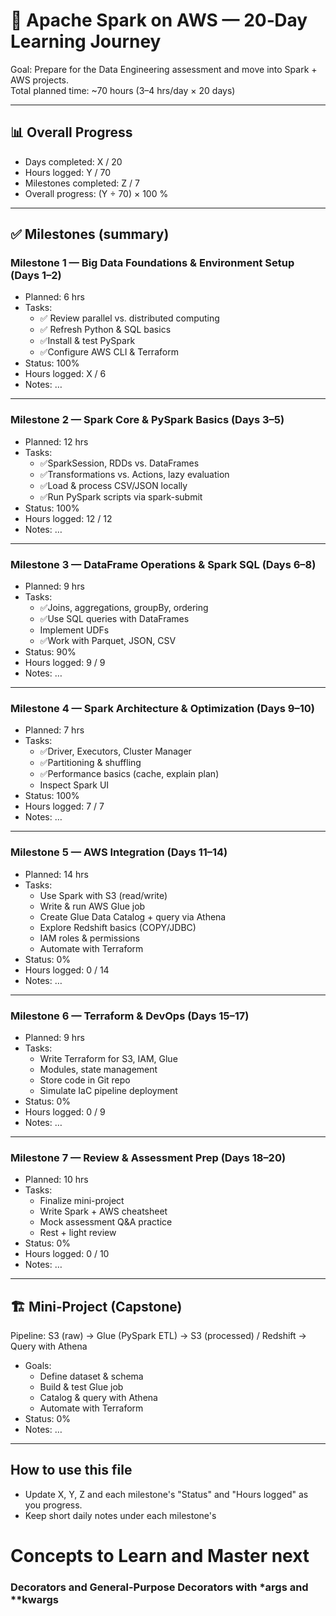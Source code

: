 # 🚀 Apache Spark on AWS — 20‑Day Learning Journey

Goal: Prepare for the Data Engineering assessment and move into Spark + AWS projects.  
Total planned time: ~70 hours (3–4 hrs/day × 20 days)

---

## 📊 Overall Progress
- Days completed: X / 20  
- Hours logged: Y / 70  
- Milestones completed: Z / 7  
- Overall progress: (Y ÷ 70) × 100 %

---

## ✅ Milestones (summary)

### Milestone 1 — Big Data Foundations & Environment Setup (Days 1–2)
- Planned: 6 hrs  
- Tasks:
  - ✅ Review parallel vs. distributed computing
  - ✅ Refresh Python & SQL basics
  - ✅Install & test PySpark
  - ✅Configure AWS CLI & Terraform
- Status: 100%  
- Hours logged: X / 6  
- Notes: …
---

### Milestone 2 — Spark Core & PySpark Basics (Days 3–5)
- Planned: 12 hrs  
- Tasks:
  - ✅SparkSession, RDDs vs. DataFrames
  - ✅Transformations vs. Actions, lazy evaluation
  - ✅Load & process CSV/JSON locally
  - ✅Run PySpark scripts via spark-submit
- Status: 100%  
- Hours logged: 12 / 12  
- Notes: …

---

### Milestone 3 — DataFrame Operations & Spark SQL (Days 6–8)
- Planned: 9 hrs  
- Tasks:
  - ✅Joins, aggregations, groupBy, ordering
  - ✅Use SQL queries with DataFrames
  - Implement UDFs
  - ✅Work with Parquet, JSON, CSV
- Status: 90%  
- Hours logged: 9 / 9  
- Notes: …

---

### Milestone 4 — Spark Architecture & Optimization (Days 9–10)
- Planned: 7 hrs  
- Tasks:
  - ✅Driver, Executors, Cluster Manager
  - ✅Partitioning & shuffling
  - ✅Performance basics (cache, explain plan)
  - Inspect Spark UI
- Status: 100%  
- Hours logged: 7 / 7  
- Notes: …

---

### Milestone 5 — AWS Integration (Days 11–14)
- Planned: 14 hrs  
- Tasks:
  - Use Spark with S3 (read/write)
  - Write & run AWS Glue job
  - Create Glue Data Catalog + query via Athena
  - Explore Redshift basics (COPY/JDBC)
  - IAM roles & permissions
  - Automate with Terraform
- Status: 0%  
- Hours logged: 0 / 14  
- Notes: …

---

### Milestone 6 — Terraform & DevOps (Days 15–17)
- Planned: 9 hrs  
- Tasks:
  - Write Terraform for S3, IAM, Glue
  - Modules, state management
  - Store code in Git repo
  - Simulate IaC pipeline deployment
- Status: 0%  
- Hours logged: 0 / 9  
- Notes: …

---

### Milestone 7 — Review & Assessment Prep (Days 18–20)
- Planned: 10 hrs  
- Tasks:
  - Finalize mini-project
  - Write Spark + AWS cheatsheet
  - Mock assessment Q&A practice
  - Rest + light review
- Status: 0%  
- Hours logged: 0 / 10  
- Notes: …

---

## 🏗️ Mini‑Project (Capstone)
Pipeline: S3 (raw) → Glue (PySpark ETL) → S3 (processed) / Redshift → Query with Athena

- Goals:
  - Define dataset & schema
  - Build & test Glue job
  - Catalog & query with Athena
  - Automate with Terraform
- Status: 0%  
- Notes: …

---

## How to use this file
- Update X, Y, Z and each milestone's "Status" and "Hours logged" as you progress.  
- Keep short daily notes under each milestone's



# Concepts to Learn and Master next
### Decorators and General-Purpose Decorators with *args and **kwargs